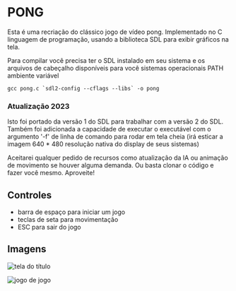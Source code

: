 # PONG

Esta é uma recriação do clássico jogo de vídeo pong. Implementado no C
linguagem de programação, usando a biblioteca SDL para exibir gráficos na tela.

Para compilar você precisa ter o SDL instalado em seu sistema e os arquivos de cabeçalho
disponíveis para você sistemas operacionais PATH ambiente variável

	gcc pong.c `sdl2-config --cflags --libs` -o pong

### Atualização 2023

Isto foi portado da versão 1 do SDL para trabalhar com a versão 2 do SDL. Também foi adicionada a capacidade de executar o
executável com o argumento '-f' de linha de comando para rodar em tela cheia 
(irá esticar a imagem 640 * 480 resolução nativa do display de seus sistemas)

Aceitarei qualquer pedido de recursos como atualização da IA ou animação de movimento se houver alguma demanda. Ou 
basta clonar o código e fazer você mesmo. Aproveite!

## Controles
* barra de espaço para iniciar um jogo
* teclas de seta para movimentação
* ESC para sair do jogo

## Imagens
![tela do título](http://i.imgur.com/radat.png)

![jogo de jogo](http://i.imgur.com/CZhqp.png)
